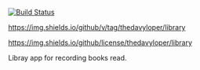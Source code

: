 [![Build Status](https://travis-ci.org/thedavyloper/library.svg?branch=master)](https://travis-ci.org/thedavyloper/library)

https://img.shields.io/github/v/tag/thedavyloper/library

https://img.shields.io/github/license/thedavyloper/library


Libray app for recording books read.
